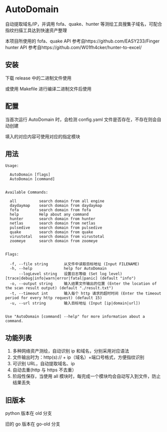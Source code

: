 # AutoDomain
自动提取域名/IP，并调用 fofa、quake、hunter 等测绘工具搜集子域名，可配合指纹扫描工具达到快速资产整理

本项目所使用的 fofa、quake API 参考自https://github.com/EASY233/Finger  
hunter API 参考自https://github.com/W01fh4cker/hunter-to-excel/


## 安装

下载 release 中的二进制文件使用

或使用 Makefile 进行编译二进制文件后使用


## 配置

当首次运行 AutoDomain 时，会检测 config.yaml 文件是否存在，不存在则会自动创建

填入的对应内容可使用对应的指定模块

## 用法

```
Usage:

  AutoDomain [flags]
  AutoDomain [command]


Available Commands:

  all          search domain from all engine
  daydaymap    search domain from daydaymap
  fofa         search domain from fofa
  help         Help about any command
  hunter       search domain from hunter
  netlas       search domain from netlas
  pulsedive    search domain from pulsedive
  quake        search domain from quake
  virustotal   search domain from virustotal
  zoomeye      search domain from zoomeye


Flags:

  -f, --file string       从文件中读取目标地址 (Input FILENAME)
  -h, --help              help for AutoDomain
      --logLevel string   设置日志等级 (Set log level) [trace|debug|info|warn|error|fatal|panic] (default "info")
  -o, --output string     输入结果文件输出的位置 (Enter the location of the scan result output) (default "./result.txt")
  -t, --timeout int       输入每个 http 请求的超时时间 (Enter the timeout period for every http request) (default 15)
  -u, --url string        输入目标地址 (Input [ip|domain|url])


Use "AutoDomain [command] --help" for more information about a command.
```


## 功能列表  

1. 多种网络资产测绘，自动识别 ip 和域名，分别采用对应语法
2. 文件输出时为：http(s):// + ip（域名）+端口号格式，方便指纹识别
3. 可识别 URL，自动提取域名、ip
4. 自动去重(http 与 https 不去重）
5. 阶段性保存，当使用 all 模块时，每完成一个模块均会自动写入到文件，防止结果丢失

## 旧版本

python 版本在 old 分支

旧的 go 版本在 go-old 分支

